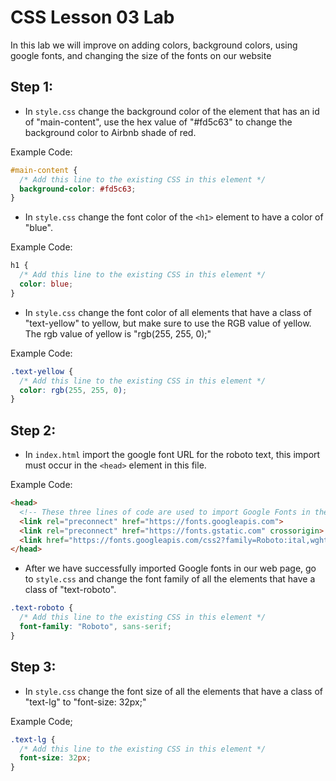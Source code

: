 # CSS Lesson 03 Lab

In this lab we will improve on adding colors, background colors, using google fonts, and changing the size of the fonts on our website

## Step 1:
- In `style.css` change the background color of the element that has an id of "main-content", use the hex value of "#fd5c63" to change the background color to Airbnb shade of red.

Example Code:
```css
#main-content {
  /* Add this line to the existing CSS in this element */
  background-color: #fd5c63;
}
```

- In `style.css` change the font color of the `<h1>` element to have a color of "blue".

Example Code:
```css
h1 {
  /* Add this line to the existing CSS in this element */
  color: blue;
}
```

- In `style.css` change the font color of all elements that have a class of "text-yellow" to yellow, but make sure to use the RGB value of yellow. The rgb value of yellow is "rgb(255, 255, 0);"

Example Code:
```css
.text-yellow {
  /* Add this line to the existing CSS in this element */
  color: rgb(255, 255, 0);
}
```

## Step 2:
- In `index.html` import the google font URL for the roboto text, this import must occur in the `<head>` element in this file.

Example Code: 
```html
<head>
  <!-- These three lines of code are used to import Google Fonts in the <head> element to be used in our web page -->
  <link rel="preconnect" href="https://fonts.googleapis.com">
  <link rel="preconnect" href="https://fonts.gstatic.com" crossorigin>
  <link href="https://fonts.googleapis.com/css2?family=Roboto:ital,wght@0,100;0,300;0,400;0,500;0,700;0,900;1,100;1,300;1,400;1,500;1,700;1,900&display=swap" rel="stylesheet">
</head>
```
- After we have successfully imported Google fonts in our web page, go to `style.css` and change the font family of all the elements that have a class of "text-roboto".

```css
.text-roboto {
  /* Add this line to the existing CSS in this element */
  font-family: "Roboto", sans-serif;
}
```

## Step 3:

- In `style.css` change the font size of all the elements that have a class of "text-lg" to "font-size: 32px;"

Example Code;

```css
.text-lg {
  /* Add this line to the existing CSS in this element */
  font-size: 32px;
}
```